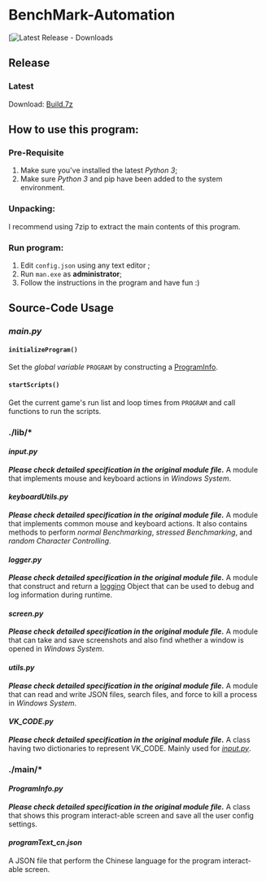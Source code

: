 # BenchMark-Automation

[![Latest Release - Downloads](https://github.com/YuudachiXMMY/BenchMark-Automation/releases)


## Release

### Latest
Download: [Build.7z](https://github.com/YuudachiXMMY/BenchMark-Automation/releases/download/03_01_2021_1/Build.7z)


## How to use this program:

### Pre-Requisite
1. Make sure you've installed the latest *Python 3*;
2. Make sure *Python 3* and pip have been added to the system environment.

### Unpacking:
I recommend using 7zip to extract the main contents of this program.

### Run program:
1. Edit `config.json` using any text editor ;
2. Run `man.exe` as **administrator**;
3. Follow the instructions in the program and have fun :)


## Source-Code Usage

### _main.py_

#### `initializeProgram()`

Set the *global variable* `PROGRAM` by constructing a [ProgramInfo](./main/ProgramInfo.py).

#### `startScripts()`
Get the current game's run list and loop times from `PROGRAM` and call functions to run the scripts.

### ./lib/*

#### _input.py_

***Please check detailed specification in the original module file.***
A module that implements mouse and keyboard actions in _Windows System_.

#### _keyboardUtils.py_

***Please check detailed specification in the original module file.***
A module that implements common mouse and keyboard actions. It also contains methods to perform _normal Benchmarking_, _stressed Benchmarking_, and _random Character Controlling_.

#### _logger.py_

***Please check detailed specification in the original module file.***
A module that construct and return a [logging](https://docs.python.org/3.5/library/logging.html) Object that can be used to debug and log information during runtime.

#### _screen.py_

***Please check detailed specification in the original module file.***
A module that can take and save screenshots and also find whether a window is opened in _Windows System_.

#### _utils.py_

***Please check detailed specification in the original module file.***
A module that can read and write JSON files, search files, and force to kill a process in _Windows System_.

#### _VK_CODE.py_

***Please check detailed specification in the original module file.***
A class having two dictionaries to represent VK_CODE. Mainly used for [_input.py_](./lib/input.py).

### ./main/*

#### _ProgramInfo.py_

***Please check detailed specification in the original module file.***
A class that shows this program interact-able screen and save all the user config settings.

#### _programText_cn.json_

A JSON file that perform the Chinese language for the program interact-able screen.
